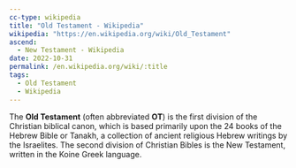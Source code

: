 ```yaml
---
cc-type: wikipedia
title: "Old Testament - Wikipedia"
wikipedia: "https://en.wikipedia.org/wiki/Old_Testament"
ascend:
  - New Testament - Wikipedia
date: 2022-10-31
permalink: /en.wikipedia.org/wiki/:title
tags:
  - Old Testament
  - Wikipedia
---
```

The **Old Testament** (often abbreviated **OT**) is the first division of the Christian biblical canon, which is based primarily upon the 24 books of the Hebrew Bible or Tanakh, a collection of ancient religious Hebrew writings by the Israelites. The second division of Christian Bibles is the New Testament, written in the Koine Greek language.